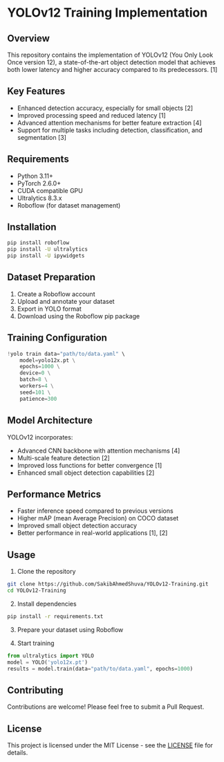 # YOLOv12 Training Implementation

## Overview
This repository contains the implementation of YOLOv12 (You Only Look Once version 12), a state-of-the-art object detection model that achieves both lower latency and higher accuracy compared to its predecessors. [1]

## Key Features
- Enhanced detection accuracy, especially for small objects [2]
- Improved processing speed and reduced latency [1]
- Advanced attention mechanisms for better feature extraction [4]
- Support for multiple tasks including detection, classification, and segmentation [3]

## Requirements
- Python 3.11+
- PyTorch 2.6.0+
- CUDA compatible GPU
- Ultralytics 8.3.x
- Roboflow (for dataset management)

## Installation
```bash
pip install roboflow
pip install -U ultralytics
pip install -U ipywidgets
```

## Dataset Preparation
1. Create a Roboflow account
2. Upload and annotate your dataset
3. Export in YOLO format
4. Download using the Roboflow pip package

## Training Configuration
```python
!yolo train data="path/to/data.yaml" \
    model=yolo12x.pt \
    epochs=1000 \
    device=0 \
    batch=8 \
    workers=4 \
    seed=101 \
    patience=300
```

## Model Architecture
YOLOv12 incorporates:
- Advanced CNN backbone with attention mechanisms [4]
- Multi-scale feature detection [2]
- Improved loss functions for better convergence [1]
- Enhanced small object detection capabilities [2]

## Performance Metrics
- Faster inference speed compared to previous versions
- Higher mAP (mean Average Precision) on COCO dataset
- Improved small object detection accuracy
- Better performance in real-world applications [1], [2]

## Usage
1. Clone the repository
```bash
git clone https://github.com/SakibAhmedShuva/YOLOv12-Training.git
cd YOLOv12-Training
```

2. Install dependencies
```bash
pip install -r requirements.txt
```

3. Prepare your dataset using Roboflow

4. Start training
```python
from ultralytics import YOLO
model = YOLO('yolo12x.pt')
results = model.train(data="path/to/data.yaml", epochs=1000)
```

## Contributing
Contributions are welcome! Please feel free to submit a Pull Request.

## License
This project is licensed under the MIT License - see the [LICENSE](LICENSE) file for details.
